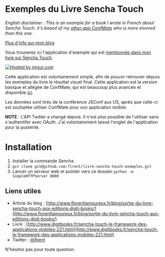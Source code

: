 # Exemples du Livre Sencha Touch
*English disclaimer : This is an example for a book I wrote in French about Sencha Touch. it's based of my [other app ConfMate](https://github.com/flrent/ConfMate) who is more elvoved than this one.*


[Plus d'info sur mon blog](http://www.florentlamoureux.fr/blog/sortie-du-livre-sencha-touch-aux-editions-digit-books/)

Vous trouverez ici l'application d'exemple qui est [mentionnée dans mon livre sur Sencha Touch](http://www.digitbooks.fr/sencha-touch-le-framework-des-applications-mobiles-221.html). 

<a href="http://imgur.com/PJXBe5R"><img src="http://i.imgur.com/PJXBe5R.png" title="Hosted by imgur.com" /></a>

Cette application est volontairement simple, afin de pouvor retrouver depuis les exemples du livre le résultat visuel final.
Cette application est la version basique et allégée de ConfMate, qui est beaucoup plus avancée et disponible [ici](https://github.com/flrent/ConfMate).

Les données sont tirés de la conférence JSConf aux US, après que celle-ci est souhaitée utiliser ConfMate pour son application mobile. 

**NOTE** : L'API Twitter a changé depuis. Il n'est plus possible de l'utiliser sans s'authentifer avec OAuth. J'ai volontairement laissé l'onglet de l'application pour la postérité.

# Installation

1. Installer la commande Sencha
2. `git clone git@github.com:flrent/livre-sencha-touch-exemples.git`
3. Lancer un serveur web et pointer vers ce dossier `python -m SimpleHTTPServer 8000`

## Liens utiles
- Article du blog : [http://www.florentlamoureux.fr/blog/sortie-du-livre-sencha-touch-aux-editions-digit-books/](http://www.florentlamoureux.fr/blog/sortie-du-livre-sencha-touch-aux-editions-digit-books/)
- Livre : [http://www.digitbooks.fr/sencha-touch-le-framework-des-applications-mobiles-221.html](http://www.digitbooks.fr/sencha-touch-le-framework-des-applications-mobiles-221.html)
- Twitter : [@flrent](http://twitter.com/flrent)

N'hésitez pas pour toute question.
